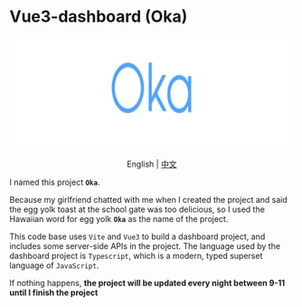 # Vue3-dashboard (Oka)

<img src="https://github.com/wingsico/vue3-dashboard/blob/main/docs/assets/oka-logo.png?raw=true" alt="oka" height="200" align="center" />

<p style="text-align:center;">English | <a href="https://github.com/wingsico/vue3-dashboard/tree/main/docs/README-zh.md" alt="中文">中文</a></p>

I named this project **`Oka`**.

Because my girlfriend chatted with me when I created the project and said the egg yolk toast at the school gate was too delicious, so I used the Hawaiian word for egg yolk **`Oka`** as the name of the project.



This code base uses `Vite` and `Vue3` to build a dashboard project, and includes some server-side APIs in the project. The language used by the dashboard project is `Typescript`, which is a modern, typed superset language of `JavaScript`.

If nothing happens, **the project will be updated every night between 9-11 until I finish the project**